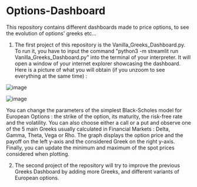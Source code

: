 # Options-Dashboard
This repository contains different dashboards made to price options, to see the evolution of options' greeks etc... 

1. The first project of this repository is the Vanilla_Greeks_Dashboard.py. To run it, you have to input the command "python3 -m streamlit run Vanilla_Greeks_Dashboard.py" into the terminal of your interpreter. It will open a window of your internet explorer showcasing the dashboard. Here is a picture of what you will obtain (if you unzoom to see everything at the same time) :
   
![image](https://github.com/user-attachments/assets/2e18daab-17fe-44de-a7b6-6b2095223ad8)

![image](https://github.com/user-attachments/assets/02087e3e-9f46-4973-910e-019bdf7a0106)


You can change the parameters of the simplest Black-Scholes model for European Options : the strike of the option, its maturity, the risk-free rate and the volatility. You can also choose either a call or a put and observe one of the 5 main Greeks usually calculated in Financial Markets : Delta, Gamma, Theta, Vega or Rho. 
The graph displays the option price and the payoff on the left y-axis and the considered Greek on the right y-axis. 
Finally, you can update the minimum and maximum of the spot prices considered when plotting. 

2. The second project of the repository will try to improve the previous Greeks Dashboard by adding more Greeks, and different variants of European options.
   


